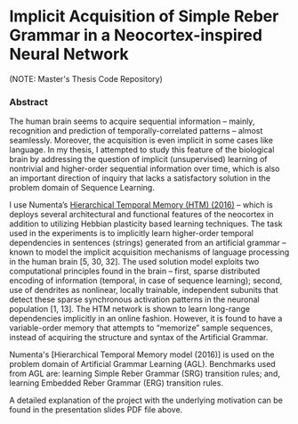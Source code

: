 # Implicit Acquisition of Simple Reber Grammar in a Neocortex-inspired Neural Network
(NOTE: Master's Thesis Code Repository)

### Abstract
The human brain seems to acquire sequential information – mainly, recognition and prediction of temporally-correlated patterns – almost seamlessly. Moreover, the acquisition is even implicit in some cases like language. In my thesis, I attempted to study this feature of the biological brain by addressing the question of implicit (unsupervised) learning of nontrivial and higher-order sequential information over time, which is also an important direction of inquiry that lacks a satisfactory solution in the problem domain of Sequence Learning.

I use Numenta’s [Hierarchical Temporal Memory (HTM) (2016)](https://numenta.com/neuroscience-research/research-publications/papers/why-neurons-have-thousands-of-synapses-theory-of-sequence-memory-in-neocortex/) – which is deploys several architectural and functional features of the neocortex in addition to utilizing Hebbian plasticity based learning techniques. The task used in the experiments is to implicitly learn higher-order temporal dependencies in sentences (strings) generated from an artificial grammar – known to model the implicit acquisition mechanisms of language processing in the human brain [5, 30, 32]. The used solution model exploits two computational principles found in the brain – first, sparse distributed encoding of information (temporal, in case of sequence learning); second, use of dendrites as nonlinear, locally trainable, independent subunits that detect these sparse synchronous activation patterns in the neuronal population [1, 13]. The HTM network is shown to learn long-range dependencies implicitly in an online fashion. However, it is found to have a variable-order memory that attempts to “memorize” sample sequences, instead of acquiring the structure and syntax of the Artificial Grammar.




Numenta's [Hierarchical Temporal Memory model (2016)] is used on the problem domain of Artificial Grammar Learning (AGL). Benchmarks used from AGL are: learning Simple Reber Grammar (SRG) transition rules; and, learning Embedded Reber Grammar (ERG) transition rules.

A detailed explanation of the project with the underlying motivation can be found in the presentation slides PDF file above.
